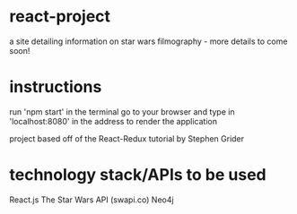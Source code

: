 # react-project
a site detailing information on star wars filmography - more details to come soon!


# instructions
run 'npm start' in the terminal 
go to your browser and type in 'localhost:8080' in the address to render the application

project based off of the React-Redux tutorial by Stephen Grider

# technology stack/APIs to be used
React.js
The Star Wars API (swapi.co)
Neo4j
